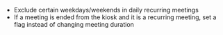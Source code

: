 - Exclude certain weekdays/weekends in daily recurring meetings
- If a meeting is ended from the kiosk and it is a recurring meeting, set a flag instead of changing meeting duration
